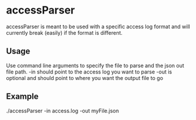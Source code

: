 # accessParser

accessParser is meant to be used with a specific access log format and will currently break (easily) if the format is different. 

## Usage
Use command line arguments to specify the file to parse and the json out file path.
-in should point to the access log you want to parse
-out is optional and should point to where you want the output file to go

## Example
./accessParser -in access.log -out myFile.json
